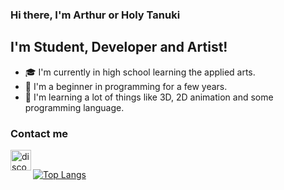 ### Hi there, I'm Arthur or Holy Tanuki

## I'm Student, Developer and Artist! 
 - 🎓 I'm currently in high school learning the applied arts.
 - 🌱 I'm a beginner in programming for a few years. 
 - 🧠 I'm learning a lot of things like 3D, 2D animation and some programming language.


### Contact me
<!--![instagram][https://cdn4.iconfinder.com/data/icons/logos-brands-5/24/instagram-512.png](https://www.instagram.com/holydeusoftanukis/)-->
[<img align="left" src="https://discord.com/assets/145dc557845548a36a82337912ca3ac5.svg" alt="discord" width="33px" />](https://discord.gg/yuCmafTjzW)
<!--![twitter][](https://twitter.com/)
[<img align="left" alt="holy-tanuki" width="23px" src="">][fiverr]-->

<br>

[![Top Langs](https://github-readme-stats.vercel.app/api/top-langs/?username=holy-tanuki&langs_count=8)](https://github.com/holy-tanuki)

